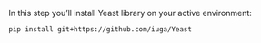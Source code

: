 In this step you’ll install Yeast library on your active environment:

```bash
pip install git+https://github.com/iuga/Yeast
```
